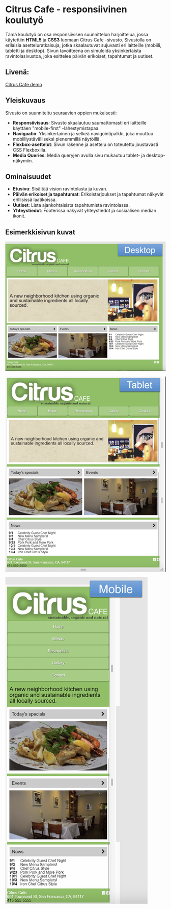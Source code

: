 # Citrus Cafe - responsiivinen koulutyö

Tämä koulutyö on osa responsiivisen suunnittelun harjoittelua, jossa käytettiin **HTML5** ja **CSS3** luomaan Citrus Cafe -sivusto. Sivustolla on erilaisia asetteluratkaisuja, jotka skaalautuvat sujuvasti eri laitteille (mobiili, tabletti ja desktop). Sivun tavoitteena on simuloida yksinkertaista ravintolasivustoa, joka esittelee päivän erikoiset, tapahtumat ja uutiset.

## Livenä:

[Citrus Cafe demo](https://saima445.github.io/09-citrus-cafe/)

## Yleiskuvaus

Sivusto on suunniteltu seuraavien oppien mukaisesti:

- **Responsiivisuus**: Sivusto skaalautuu saumattomasti eri laitteille käyttäen "mobile-first" -lähestymistapaa.
- **Navigaatio**: Yksinkertainen ja selkeä navigointipalkki, joka muuttuu mobiiliystävälliseksi pienemmillä näytöillä.
- **Flexbox-asettelut**: Sivun rakenne ja asettelu on toteutettu joustavasti CSS Flexboxilla.
- **Media Queries**: Media queryjen avulla sivu mukautuu tablet- ja desktop-näkymiin.

## Ominaisuudet

- **Etusivu**: Sisältää vision ravintolasta ja kuvan.
- **Päivän erikoiset ja tapahtumat**: Erikoistarjoukset ja tapahtumat näkyvät erillisissä laatikoissa.
- **Uutiset**: Lista ajankohtaisista tapahtumista ravintolassa.
- **Yhteystiedot**: Footerissa näkyvät yhteystiedot ja sosiaalisen median ikonit.

## Esimerkkisivun kuvat

![Desktop](./images/citrus-desktop.png)

![Tablet](./images/citrus-tablet.png)

![Mobile](./images/citrus-mobile.png)
